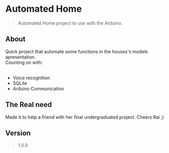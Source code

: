 # Automated Home
> Automated Home project to use with the Arduino.

## About
Quick project that automate some functions in the houses's models apresentation. <br>
Counting on with: <br><br>
+ Voice recognition
+ SQLite
+ Arduino Communication

## The Real need
Made it to help a friend with her final undergraduated project. Cheers Rai ;)

## Version
> 1.0.0
